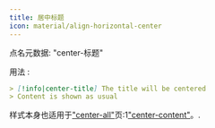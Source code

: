 ```yaml
---
title: 居中标题
icon: material/align-horizontal-center
---
```


点名元数据: "center-标题"

用法 :
```md
> [!info|center-title] The title will be centered
> Content is shown as usual
```

样式本身也适用于["center-all"](../combined-styling/page-13.md)页:1["center-content"](../content-styling/page-3.md)。.